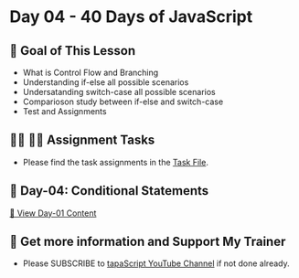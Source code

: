 # Day 04 - 40 Days of JavaScript

## **🎯 Goal of This Lesson**

- What is Control Flow and Branching
- Understanding if-else all possible scenarios
- Undersatanding switch-case all possible scenarios
- Comparioson study between if-else and switch-case
- Test and Assignments


## **👩‍💻 🧑‍💻 Assignment Tasks**
- Please find the task assignments in the [Task File](./task.md).

## 📅 Day-04: Conditional Statements
[🔗 View Day-01 Content](https://github.com/RabinStar/40-days-pro-javascript-mastery/tree/main/Day-04)

## 🫶 Get more information and Support My Trainer
- Please SUBSCRIBE to [tapaScript YouTube Channel](https://youtube.com/tapasadhikary) if not done already.
